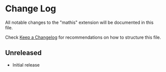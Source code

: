 # Change Log

All notable changes to the "mathis" extension will be documented in this file.

Check [Keep a Changelog](http://keepachangelog.com/) for recommendations on how to structure this file.

## Unreleased

- Initial release

## 